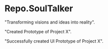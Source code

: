 # Repo.SoulTalker
"Transforming visions and ideas into reality".

"Created Prototype of Project X".

"Successfully created UI Prototype of Project X".
